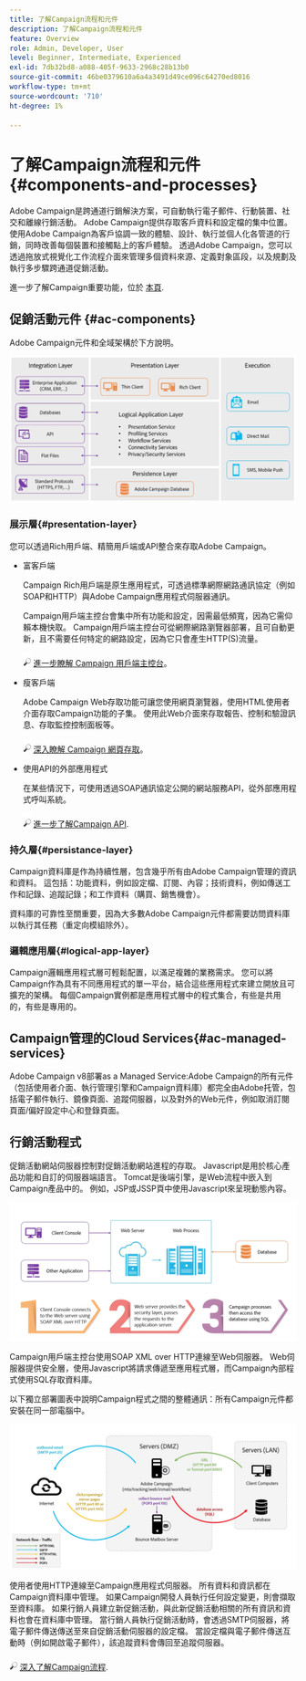 ```yaml
---
title: 了解Campaign流程和元件
description: 了解Campaign流程和元件
feature: Overview
role: Admin, Developer, User
level: Beginner, Intermediate, Experienced
exl-id: 7db32bd8-a088-405f-9633-2968c28b13b0
source-git-commit: 46be0379610a6a4a3491d49ce096c64270ed8016
workflow-type: tm+mt
source-wordcount: '710'
ht-degree: 1%

---
```


# 了解Campaign流程和元件 {#components-and-processes}

Adobe Campaign是跨通道行銷解決方案，可自動執行電子郵件、行動裝置、社交和離線行銷活動。 Adobe Campaign提供存取客戶資料和設定檔的集中位置。 使用Adobe Campaign為客戶協調一致的體驗、設計、執行並個人化各管道的行銷，同時改善每個裝置和接觸點上的客戶體驗。 透過Adobe Campaign，您可以透過拖放式視覺化工作流程介面來管理多個資料來源、定義對象區段，以及規劃及執行多步驟跨通道促銷活動。

進一步了解Campaign重要功能，位於 [本頁](../start/get-started.md).

## 促銷活動元件 {#ac-components}

Adobe Campaign元件和全域架構於下方說明。

![](assets/ac-components.png)

### 展示層{#presentation-layer}

您可以透過Rich用戶端、精簡用戶端或API整合來存取Adobe Campaign。

* 富客戶端

   Campaign Rich用戶端是原生應用程式，可透過標準網際網路通訊協定（例如SOAP和HTTP）與Adobe Campaign應用程式伺服器通訊。

   Campaign用戶端主控台會集中所有功能和設定，因需最低頻寬，因為它需仰賴本機快取。 Campaign用戶端主控台可從網際網路瀏覽器部署，且可自動更新，且不需要任何特定的網路設定，因為它只會產生HTTP(S)流量。

   ![](../assets/do-not-localize/glass.png) [進一步瞭解 Campaign 用戶端主控台](../start/connect.md)。

* 瘦客戶端

   Adobe Campaign Web存取功能可讓您使用網頁瀏覽器，使用HTML使用者介面存取Campaign功能的子集。 使用此Web介面來存取報告、控制和驗證訊息、存取監控控制面板等。

   ![](../assets/do-not-localize/glass.png) [深入瞭解 Campaign 網頁存取](../start/connect.md)。

* 使用API的外部應用程式

   在某些情況下，可使用透過SOAP通訊協定公開的網站服務API，從外部應用程式呼叫系統。

   ![](../assets/do-not-localize/glass.png) [進一步了解Campaign API](../dev/api.md).

### 持久層{#persistance-layer}

Campaign資料庫是作為持續性層，包含幾乎所有由Adobe Campaign管理的資訊和資料。 這包括：功能資料，例如設定檔、訂閱、內容；技術資料，例如傳送工作和記錄、追蹤記錄；和工作資料（購買、銷售機會）。

資料庫的可靠性至關重要，因為大多數Adobe Campaign元件都需要訪問資料庫以執行其任務（重定向模組除外）。

### 邏輯應用層{#logical-app-layer}

Campaign邏輯應用程式層可輕鬆配置，以滿足複雜的業務需求。 您可以將Campaign作為具有不同應用程式的單一平台，結合這些應用程式來建立開放且可擴充的架構。 每個Campaign實例都是應用程式層中的程式集合，有些是共用的，有些是專用的。

## Campaign管理的Cloud Services{#ac-managed-services}

Adobe Campaign v8部署as a Managed Service:Adobe Campaign的所有元件（包括使用者介面、執行管理引擎和Campaign資料庫）都完全由Adobe托管，包括電子郵件執行、鏡像頁面、追蹤伺服器，以及對外的Web元件，例如取消訂閱頁面/偏好設定中心和登錄頁面。

## 行銷活動程式

促銷活動網站伺服器控制對促銷活動網站進程的存取。 Javascript是用於核心產品功能和自訂的伺服器端語言。 Tomcat是後端引擎，是Web流程中嵌入到Campaign產品中的。 例如，JSP或JSSP頁中使用Javascript來呈現動態內容。

![](assets/ac-processes.png)

Campaign用戶端主控台使用SOAP XML over HTTP連線至Web伺服器。 Web伺服器提供安全層，使用Javascript將請求傳遞至應用程式層，而Campaign內部程式使用SQL存取資料庫。

以下獨立部署圖表中說明Campaign程式之間的整體通訊：所有Campaign元件都安裝在同一部電腦中。

![](assets/ac-standalone.png)

使用者使用HTTP連線至Campaign應用程式伺服器。 所有資料和資訊都在Campaign資料庫中管理。 如果Campaign開發人員執行任何設定變更，則會擷取至資料庫。 如果行銷人員建立新促銷活動，與此新促銷活動相關的所有資訊和資料也會在資料庫中管理。 當行銷人員執行促銷活動時，會透過SMTP伺服器，將電子郵件傳送傳送至來自促銷活動伺服器的設定檔。 當設定檔與電子郵件傳送互動時（例如開啟電子郵件），該追蹤資料會傳回至追蹤伺服器。

![](../assets/do-not-localize/glass.png) [深入了解Campaign流程](../architecture/general-architecture.md#dev-env).
